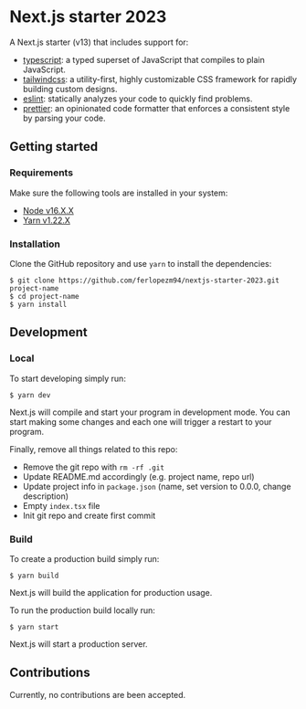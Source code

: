 # Next.js starter 2023

A Next.js starter (v13) that includes support for:

- [typescript](https://www.typescriptlang.org): a typed superset of JavaScript that compiles to plain JavaScript.
- [tailwindcss](https://tailwindcss.com): a utility-first, highly customizable CSS framework for rapidly building custom designs.
- [eslint](https://github.com/eslint/eslint): statically analyzes your code to quickly find problems.
- [prettier](https://github.com/prettier/prettier): an opinionated code formatter that enforces a consistent style by parsing your code.

## Getting started

### Requirements

Make sure the following tools are installed in your system:

- [Node v16.X.X](https://nodejs.org/en/download/)
- [Yarn v1.22.X](https://yarnpkg.com/en/docs/install)

### Installation

Clone the GitHub repository and use `yarn` to install the dependencies:

```
$ git clone https://github.com/ferlopezm94/nextjs-starter-2023.git project-name
$ cd project-name
$ yarn install
```

## Development

### Local

To start developing simply run:

```
$ yarn dev
```

Next.js will compile and start your program in development mode. You can start making some changes and each one will trigger a restart to your program.

Finally, remove all things related to this repo:

- Remove the git repo with `rm -rf .git`
- Update README.md accordingly (e.g. project name, repo url)
- Update project info in `package.json` (name, set version to 0.0.0, change description)
- Empty `index.tsx` file
- Init git repo and create first commit

### Build

To create a production build simply run:

```
$ yarn build
```

Next.js will build the application for production usage.

To run the production build locally run:

```
$ yarn start
```

Next.js will start a production server.

## Contributions

Currently, no contributions are been accepted.
